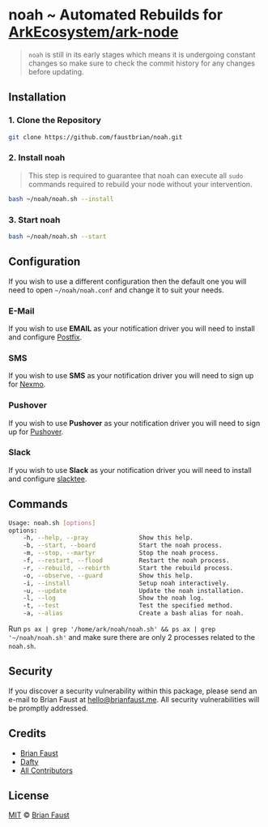 # noah ~ Automated Rebuilds for [ArkEcosystem/ark-node](https://github.com/ArkEcosystem/ark-node)

> `noah` is still in its early stages which means it is undergoing constant changes so make sure to check the commit history for any changes before updating.

## Installation

### 1. Clone the Repository

```bash
git clone https://github.com/faustbrian/noah.git
```

### 2. Install noah

> This step is required to guarantee that noah can execute all `sudo` commands required to rebuild your node without your intervention.

```bash
bash ~/noah/noah.sh --install
```

### 3. Start noah

```bash
bash ~/noah/noah.sh --start
```

## Configuration

If you wish to use a different configuration then the default one you will need to open `~/noah/noah.conf` and change it to suit your needs.

### E-Mail

If you wish to use **EMAIL** as your notification driver you will need to install and configure [Postfix](https://digitalocean.com/community/tutorials/how-to-install-and-configure-postfix-on-ubuntu-16-04).

### SMS

If you wish to use **SMS** as your notification driver you will need to sign up for [Nexmo](https://nexmo.com).

### Pushover

If you wish to use **Pushover** as your notification driver you will need to sign up for [Pushover](https://pushover.net).

### Slack

If you wish to use **Slack** as your notification driver you will need to install and configure [slacktee](https://github.com/course-hero/slacktee).

## Commands

```bash
Usage: noah.sh [options]
options:
    -h, --help, --pray              Show this help.
    -b, --start, --board            Start the noah process.
    -m, --stop, --martyr            Stop the noah process.
    -f, --restart, --flood          Restart the noah process.
    -r, --rebuild, --rebirth        Start the rebuild process.
    -o, --observe, --guard          Show this help.
    -i, --install                   Setup noah interactively.
    -u, --update                    Update the noah installation.
    -l, --log                       Show the noah log.
    -t, --test                      Test the specified method.
    -a, --alias                     Create a bash alias for noah.
```

Run `ps ax | grep '/home/ark/noah/noah.sh' && ps ax | grep '~/noah/noah.sh'` and make sure there are only 2 processes related to the `noah.sh`.

## Security

If you discover a security vulnerability within this package, please send an e-mail to Brian Faust at hello@brianfaust.me. All security vulnerabilities will be promptly addressed.

## Credits

- [Brian Faust](https://github.com/faustbrian)
- [Dafty](https://github.com/dafty)
- [All Contributors](../../contributors)

## License

[MIT](LICENSE) © [Brian Faust](https://brianfaust.me)
